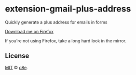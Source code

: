 # extension-gmail-plus-address

Quickly generate a plus address for emails in forms

[Download me on Firefox](https://addons.mozilla.org/en-GB/firefox/addon/gmail-plus-address-generator/)

If you're not using Firefox, take a long hard look in the mirror.

## License

[MIT](LICENSE) © [o8e](https://github.com/o8e).

